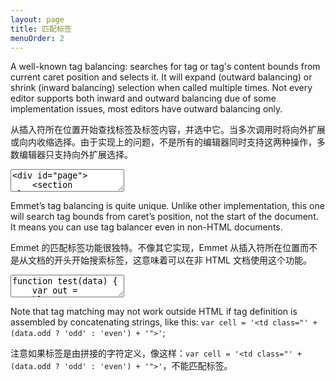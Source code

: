 ```yaml
---
layout: page
title: 匹配标签
menuOrder: 2
---
```

A well-known tag balancing: searches for tag or tag's content bounds from current caret position and selects it. It will expand (outward balancing) or shrink (inward balancing) selection when called multiple times. Not every editor supports both inward and outward balancing due of some implementation issues, most editors have outward balancing only.

从插入符所在位置开始查找标签及标签内容，并选中它。当多次调用时将向外扩展或向内收缩选择。由于实现上的问题，不是所有的编辑器同时支持这两种操作，多数编辑器只支持向外扩展选择。

<textarea class="movie-def">
&lt;div id="page"&gt;
	&lt;section class="content"&gt;
		&lt;h1&gt;Document example&lt;/h1&gt;
		&lt;p&gt;Lorem ipsum |dolor sit amet.&lt;/p&gt;
	&lt;/section&gt;
&lt;/div&gt;
@@@
tooltip: Place caret inside tag’s content and run “Match Pair” action to select it
run: emmet.match_pair_outward ::: “Match Pair Outward” (Cmd-D)
wait: 1000
tooltip: Run action multiple times to expand selection
run: {command: 'emmet.match_pair_outward', times: 5}
wait: 1000
tooltip: Run “Match Pair Inward” action to shrink selection
wait: 1000
run: {command: 'emmet.match_pair_inward', times: 5} ::: “Match Pair Inward (Shift-Cmd-D)
</textarea>

Emmet’s tag balancing is quite unique. Unlike other implementation, this one will search tag bounds from caret’s position, not the start of the document. It means you can use tag balancer even in non-HTML documents.

Emmet 的匹配标签功能很独特。不像其它实现，Emmet 从插入符所在位置而不是从文档的开头开始搜索标签，这意味着可以在非 HTML 文档使用这个功能。

<textarea class="movie-def">
function test(data) {
	var out = '&lt;table&gt;';
	for (var i = data.rows.length - 1; i >= 0; i--) {
		var row = data.rows[i];
		out += '&lt;tr&gt;';

		for (var j = row.cells.length - 1; j >= 0; j--) {
			out += '&lt;td&gt;' + row.|cells[j] + '&lt;/td&gt;';
		}

		out += '&lt;/tr&gt;';
	}

	out += '&lt;/table&gt;';
	return out;
}
@@@
tooltip: {text: 'Place caret somewhere between opening and closing tag. Run “Match Pair” action and, if tag definitions are consistent enough, they will match', wait: 7000}
run: {command: 'emmet.match_pair_outward', times: 6} ::: “Match Pair” (Cmd-D)
@@@
mode: text/javascript
</textarea>

Note that tag matching may not work outside HTML if tag definition is assembled by concatenating strings, like this: `var cell = '<td class="' + (data.odd ? 'odd' : 'even') + '">'`;

注意如果标签是由拼接的字符定义，像这样：`var cell = '<td class="' + (data.odd ? 'odd' : 'even') + '">'`，不能匹配标签。